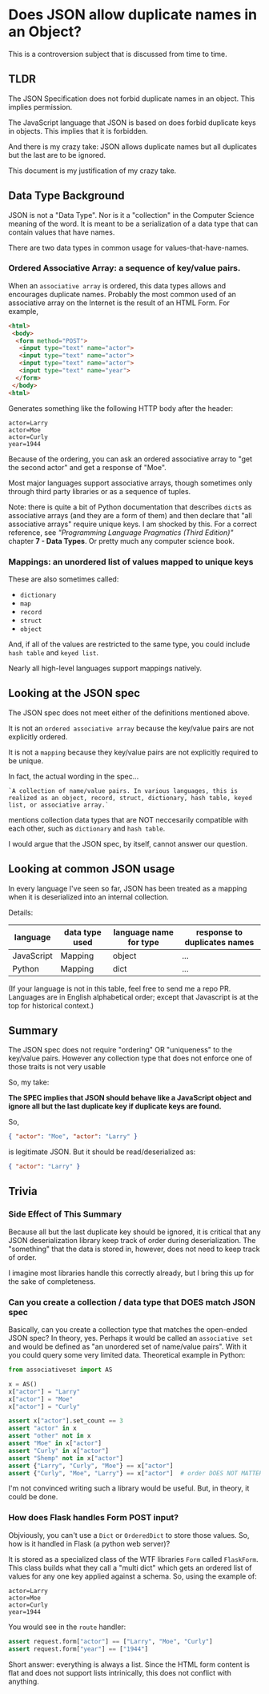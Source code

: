 # Does JSON allow duplicate names in an Object?

This is a controversion subject that is discussed from time to time.

## TLDR

The JSON Specification does not forbid duplicate names in an object. This implies permission.

The JavaScript language that JSON is based on does forbid duplicate keys in objects. This implies that it is forbidden.

And there is my crazy take: JSON allows duplicate names but all duplicates but the last are to be ignored.

This document is my justification of my crazy take.

## Data Type Background

JSON is not a "Data Type". Nor is it a "collection" in the Computer Science meaning of the word. It is meant to be a serialization of a data type that can contain values that have names.

There are two data types in common usage for values-that-have-names.

### Ordered Associative Array: a sequence of key/value pairs.

When an `associative array` is ordered, this data types allows and encourages duplicate names. Probably the most common used of an associative array on the Internet is the result of an HTML Form. For example,

```html
<html>
 <body>
  <form method="POST">
   <input type="text" name="actor">
   <input type="text" name="actor">
   <input type="text" name="actor">
   <input type="text" name="year">
  </form>
 </body>
<html>
```

Generates something like the following HTTP body after the header:

```text
actor=Larry
actor=Moe
actor=Curly
year=1944
```

Because of the ordering, you can ask an ordered associative array to "get the second actor" and get a response of "Moe".

Most major languages support associative arrays, though sometimes only through third party libraries or as a sequence of tuples.

Note: there is quite a bit of Python documentation that describes `dict`s as associative arrays (and they are a form of them) and then declare that "all associative arrays" require unique keys. I am shocked by this. For a correct reference, see *"Programming Language Pragmatics (Third Edition)"* chapter **7 - Data Types**. Or pretty much any computer science book.

### Mappings: an unordered list of values mapped to unique keys

These are also sometimes called:
 - `dictionary`
 - `map`
 - `record`
 - `struct`
 - `object`

And, if all of the values are restricted to the same type, you could include `hash table` and `keyed list`.

Nearly all high-level languages support mappings natively.

## Looking at the JSON spec

The JSON spec does not meet either of the definitions mentioned above.

It is not an `ordered associative array` because the key/value pairs are not explicitly ordered.

It is not a `mapping` because they key/value pairs are not explicitly required to be unique.

In fact, the actual wording in the spec...

    `A collection of name/value pairs. In various languages, this is realized as an object, record, struct, dictionary, hash table, keyed list, or associative array.`

mentions collection data types that are NOT neccesarily compatible with each other, such as `dictionary` and `hash table`.

I would argue that the JSON spec, by itself, cannot answer our question.

## Looking at common JSON usage

In every language I've seen so far, JSON has been treated as a mapping when it is deserialized into an internal collection.

Details:

| language   | data type used | language name for type | response to duplicates names |
| ---------- | -------------- | ---------------------- | ---------------------------- |
| JavaScript | Mapping | object | ... |
| Python | Mapping | dict | ... |

(If your language is not in this table, feel free to send me a repo PR. Languages are in English alphabetical order; except that
Javascript is at the top for historical context.)

## Summary

The JSON spec does not require "ordering" OR "uniqueness" to the key/value pairs. However any collection type that does not enforce one of those traits is not very usable

So, my take:

**The SPEC implies that JSON should behave like a JavaScript object and ignore all but the last duplicate key if duplicate keys are found.**

So,

```json
{ "actor": "Moe", "actor": "Larry" }
```

is legitimate JSON. But it should be read/deserialized as:

```json
{ "actor": "Larry" }
```

## Trivia

### Side Effect of This Summary

Because all but the last duplicate key should be ignored, it is critical that any JSON deserialization library keep track of order during deserialization. The "something" that the data is stored in, however, does not need to keep track of order.

I imagine most libraries handle this correctly already, but I bring this up for the sake of completeness.

### Can you create a collection / data type that DOES match JSON spec

Basically, can you create a collection type that matches the open-ended JSON spec? In theory, yes. Perhaps it would be called an `associative set` and would be defined as "an unordered set of name/value pairs". With it you could query some very limited data. Theoretical example in Python:

```python
from associativeset import AS

x = AS()
x["actor"] = "Larry"
x["actor"] = "Moe"
x["actor"] = "Curly"

assert x["actor"].set_count == 3
assert "actor" in x
assert "other" not in x
assert "Moe" in x["actor"]
assert "Curly" in x["actor"]
assert "Shemp" not in x["actor"]
assert {"Larry", "Curly", "Moe"} == x["actor"]
assert {"Curly", "Moe", "Larry"} == x["actor"]  # order DOES NOT MATTER in a set
```

I'm not convinced writing such a library would be useful. But, in theory, it could be done.

### How does Flask handles Form POST input?

Objviously, you can't use a `Dict` or `OrderedDict` to store those values. So, how is it handled in Flask (a python web server)?

It is stored as a specialized class of the WTF libraries `Form` called `FlaskForm`. This class builds what they call a "multi dict" which gets an ordered list of values for any one key applied against a schema. So, using the example of:

```text
actor=Larry
actor=Moe
actor=Curly
year=1944
```

You would see in the `route` handler:

```python
assert request.form["actor"] == ["Larry", "Moe", "Curly"]
assert request.form["year"] == ["1944"]
```

Short answer: everything is always a list. Since the HTML form content is flat and does not support lists intrinically, this does not conflict with anything.
